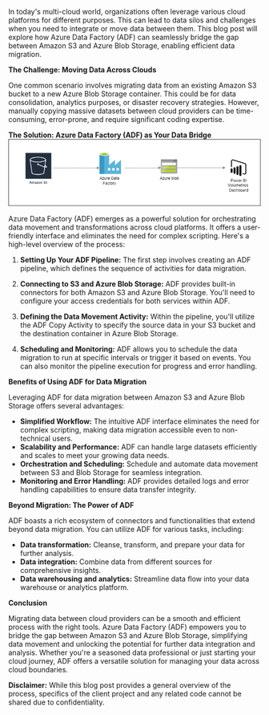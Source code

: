 
In today's multi-cloud world, organizations often leverage various cloud platforms for different purposes. This can lead to data silos and challenges when you need to integrate or move data between them. This blog post will explore how Azure Data Factory (ADF) can seamlessly bridge the gap between Amazon S3 and Azure Blob Storage, enabling efficient data migration.

**The Challenge: Moving Data Across Clouds**

One common scenario involves migrating data from an existing Amazon S3 bucket to a new Azure Blob Storage container. This could be for data consolidation, analytics purposes, or disaster recovery strategies. However, manually copying massive datasets between cloud providers can be time-consuming, error-prone, and require significant coding expertise.

**The Solution: Azure Data Factory (ADF) as Your Data Bridge**
![Architecture Diagram](https://github.com/heyakshayjain/heyakshayjain.github.io/blob/main/_assets/s3toadf.drawio.png)

Azure Data Factory (ADF) emerges as a powerful solution for orchestrating data movement and transformations across cloud platforms.  It offers a user-friendly interface and eliminates the need for complex scripting. Here's a high-level overview of the process:

1. **Setting Up Your ADF Pipeline:** The first step involves creating an ADF pipeline, which defines the sequence of activities for data migration.

2. **Connecting to S3 and Azure Blob Storage:** ADF provides built-in connectors for both Amazon S3 and Azure Blob Storage. You'll need to configure your access credentials for both services within ADF.

3. **Defining the Data Movement Activity:** Within the pipeline, you'll utilize the ADF Copy Activity to specify the source data in your S3 bucket and the destination container in Azure Blob Storage.

4. **Scheduling and Monitoring:**  ADF allows you to schedule the data migration to run at specific intervals or trigger it based on events. You can also monitor the pipeline execution for progress and error handling.

**Benefits of Using ADF for Data Migration**

Leveraging ADF for data migration between Amazon S3 and Azure Blob Storage offers several advantages:

* **Simplified Workflow:**  The intuitive ADF interface eliminates the need for complex scripting, making data migration accessible even to non-technical users.
* **Scalability and Performance:** ADF can handle large datasets efficiently and scales to meet your growing data needs.
* **Orchestration and Scheduling:** Schedule and automate data movement between S3 and Blob Storage for seamless integration.
* **Monitoring and Error Handling:** ADF provides detailed logs and error handling capabilities to ensure data transfer integrity.

**Beyond Migration: The Power of ADF**

ADF boasts a rich ecosystem of connectors and functionalities that extend beyond data migration. You can utilize ADF for various tasks, including:

* **Data transformation:** Cleanse, transform, and prepare your data for further analysis.
* **Data integration:** Combine data from different sources for comprehensive insights.
* **Data warehousing and analytics:** Streamline data flow into your data warehouse or analytics platform.

**Conclusion**

Migrating data between cloud providers can be a smooth and efficient process with the right tools. Azure Data Factory (ADF) empowers you to bridge the gap between Amazon S3 and Azure Blob Storage, simplifying data movement and unlocking the potential for further data integration and analysis. Whether you're a seasoned data professional or just starting your cloud journey, ADF offers a versatile solution for managing your data across cloud boundaries.

**Disclaimer:** 
While this blog post provides a general overview of the process, specifics of the client project and any related code cannot be shared due to confidentiality.
